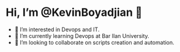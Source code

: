 # Hi, I’m @KevinBoyadjian 👋
- 👀 I’m interested in Devops and IT.
- 🌱 I’m currently learning Devops at Bar Ilan University.
- 💞️ I’m looking to collaborate on scripts creation and automation.

<!---
KevinBoyadjian/KevinBoyadjian is a ✨ special ✨ repository because its `README.md` (this file) appears on your GitHub profile.
You can click the Preview link to take a look at your changes.
--->
